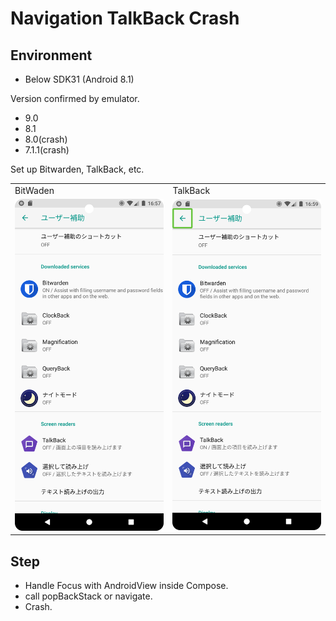 # Navigation TalkBack Crash

## Environment
- Below SDK31 (Android 8.1)

Version confirmed by emulator.
- 9.0  
- 8.1  
- 8.0(crash)  
- 7.1.1(crash)  

Set up Bitwarden, TalkBack, etc.
<table>
<tr>
<td>BitWaden</td>
<td>TalkBack</td>
</tr>
<tr>
<td><img width="300" src="README/bitwaden.png"></td>
<td><img width="300" src="README/talkback.png"></td>
</tr>
</table>

## Step
- Handle Focus with AndroidView inside Compose.  
- call popBackStack or navigate.  
- Crash.  
